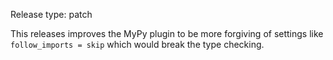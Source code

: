 Release type: patch

This releases improves the MyPy plugin to be more forgiving of
settings like `follow_imports = skip` which would break the
type checking.
